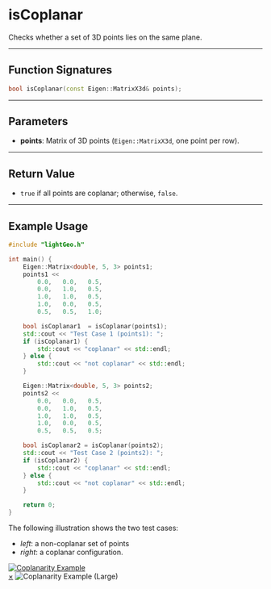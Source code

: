 # **isCoplanar**

Checks whether a set of 3D points lies on the same plane.


---

## **Function Signatures**

```cpp
bool isCoplanar(const Eigen::MatrixX3d& points);
```

---
## **Parameters**
- **points**: Matrix of 3D points (`Eigen::MatrixX3d`, one point per row).


---

## **Return Value**
- `true` if all points are coplanar; otherwise, `false`.

---


## **Example Usage**
```cpp
#include "lightGeo.h"

int main() {
    Eigen::Matrix<double, 5, 3> points1;
    points1 << 
        0.0,   0.0,   0.5,
        0.0,   1.0,   0.5,
        1.0,   1.0,   0.5,
        1.0,   0.0,   0.5,
        0.5,   0.5,   1.0;

    bool isCoplanar1  = isCoplanar(points1);
    std::cout << "Test Case 1 (points1): ";
    if (isCoplanar1) {
        std::cout << "coplanar" << std::endl;
    } else {
        std::cout << "not coplanar" << std::endl;
    }

    Eigen::Matrix<double, 5, 3> points2;
    points2 << 
        0.0,   0.0,   0.5,
        0.0,   1.0,   0.5,
        1.0,   1.0,   0.5,
        1.0,   0.0,   0.5,
        0.5,   0.5,   0.5;

    bool isCoplanar2 = isCoplanar(points2);
    std::cout << "Test Case 2 (points2): ";
    if (isCoplanar2) {
        std::cout << "coplanar" << std::endl;
    } else {
        std::cout << "not coplanar" << std::endl;
    }

    return 0;
}
```

The following illustration shows the two test cases: 

- *left*: a non-coplanar set of points
- *right*: a coplanar configuration.

<a id="close-lightbox" style="display: none;"></a>
<div class="single-img-container">
    <a href="#lightbox-single-1" class="lightbox-trigger">
        <img src="../fig/coplanar.png" 
             alt="Coplanarity Example"> 
    </a>
</div>

<div id="lightbox-single-1" class="lightbox">
    <a href="#close-lightbox" class="lightbox-close">&times;</a>
    <img src="../fig/coplanar.png" alt="Coplanarity Example (Large)">
</div>
